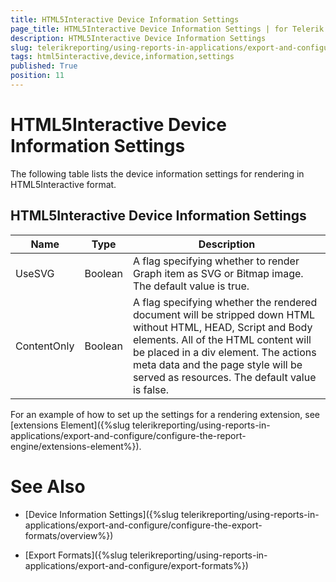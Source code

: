 ```yaml
---
title: HTML5Interactive Device Information Settings
page_title: HTML5Interactive Device Information Settings | for Telerik Reporting Documentation
description: HTML5Interactive Device Information Settings
slug: telerikreporting/using-reports-in-applications/export-and-configure/configure-the-export-formats/html5interactive-device-information-settings
tags: html5interactive,device,information,settings
published: True
position: 11
---
```


# HTML5Interactive Device Information Settings



The following table lists the device information settings for rendering in HTML5Interactive format.

## HTML5Interactive Device Information Settings

|  __Name__ |  __Type__ |  __Description__ |
| ------ | ------ | ------ |
|UseSVG|Boolean|A flag specifying whether to render Graph item as SVG or Bitmap image. The default value is true.|
|ContentOnly|Boolean|A flag specifying whether the rendered document will be stripped down HTML without HTML, HEAD, Script and Body elements.                 All of the HTML content will be placed in a div element. The actions meta data and the page style will be served as resources.                 The default value is false.|

For an example of how to set up the settings for a rendering extension, see [extensions Element]({%slug telerikreporting/using-reports-in-applications/export-and-configure/configure-the-report-engine/extensions-element%}).         

# See Also

 

* [Device Information Settings]({%slug telerikreporting/using-reports-in-applications/export-and-configure/configure-the-export-formats/overview%})

 

* [Export Formats]({%slug telerikreporting/using-reports-in-applications/export-and-configure/export-formats%})

